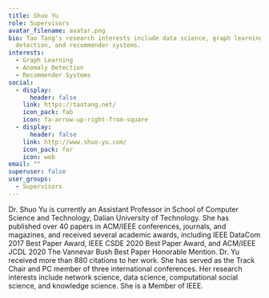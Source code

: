 ```yaml
---
title: Shuo Yu
role: Supervisors
avatar_filename: avatar.png
bio: Tao Tang's research interests include data science, graph learning, anomaly
  detection, and recommender systems.
interests:
  - Graph Learning
  - Anomaly Detection
  - Recommender Systems
social:
  - display:
      header: false
    link: https://taotang.net/
    icon_pack: fab
    icon: fa-arrow-up-right-from-square
  - display:
      header: false
    link: http://www.shuo-yu.com/
    icon_pack: far
    icon: web
email: ""
superuser: false
user_groups:
  - Supervisors
---
```

Dr. Shuo Yu is currently an Assistant Professor in School of Computer Science and Technology, Dalian University of Technology. She has published over 40 papers in ACM/IEEE conferences, journals, and magazines, and received several academic awards, including IEEE DataCom 2017 Best Paper Award, IEEE CSDE 2020 Best Paper Award, and ACM/IEEE JCDL 2020 The Vannevar Bush Best Paper Honorable Mention. Dr. Yu received more than 880 citations to her work. She has served as the Track Chair and PC member of three international conferences. Her research interests include network science, data science, computational social science, and knowledge science. She is a Member of IEEE.